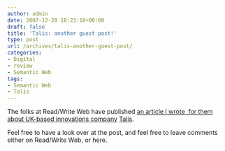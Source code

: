 ```yaml
---
author: admin
date: 2007-12-20 18:23:18+00:00
draft: false
title: 'Talis: another guest post!'
type: post
url: /archives/talis-another-guest-post/
categories:
- Digital
- review
- Semantic Web
tags:
- Semantic Web
- Talis
---
```


The folks at Read/Write Web have published [an article I wrote  for them about UK-based innovations company](http://zachbeauvais.com/wp-content/uploads/2007/12/talis_semantic_web) [Talis](http://zachbeauvais.com/wp-content/uploads/2007/12/www.talis.com).

Feel free to have a look over at the post, and feel free to leave comments either on Read/Write Web, or here.
